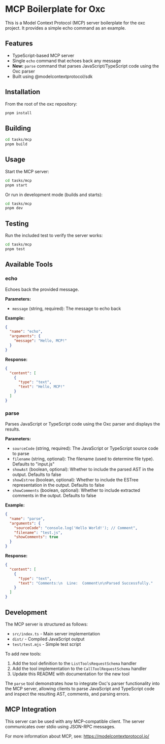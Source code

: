 # MCP Boilerplate for Oxc

This is a Model Context Protocol (MCP) server boilerplate for the oxc project. It provides a simple echo command as an example.

## Features

- TypeScript-based MCP server
- Single `echo` command that echoes back any message
- **New:** `parse` command that parses JavaScript/TypeScript code using the Oxc parser
- Built using @modelcontextprotocol/sdk

## Installation

From the root of the oxc repository:

```bash
pnpm install
```

## Building

```bash
cd tasks/mcp
pnpm build
```

## Usage

Start the MCP server:

```bash
cd tasks/mcp
pnpm start
```

Or run in development mode (builds and starts):

```bash
cd tasks/mcp
pnpm dev
```

## Testing

Run the included test to verify the server works:

```bash
cd tasks/mcp
pnpm test
```

## Available Tools

### echo

Echoes back the provided message.

**Parameters:**

- `message` (string, required): The message to echo back

**Example:**

```json
{
  "name": "echo",
  "arguments": {
    "message": "Hello, MCP!"
  }
}
```

**Response:**

```json
{
  "content": [
    {
      "type": "text",
      "text": "Hello, MCP!"
    }
  ]
}
```

### parse

Parses JavaScript or TypeScript code using the Oxc parser and displays the results.

**Parameters:**

- `sourceCode` (string, required): The JavaScript or TypeScript source code to parse
- `filename` (string, optional): The filename (used to determine file type). Defaults to "input.js"
- `showAst` (boolean, optional): Whether to include the parsed AST in the output. Defaults to false
- `showEstree` (boolean, optional): Whether to include the ESTree representation in the output. Defaults to false
- `showComments` (boolean, optional): Whether to include extracted comments in the output. Defaults to false

**Example:**

```json
{
  "name": "parse",
  "arguments": {
    "sourceCode": "console.log('Hello World!'); // Comment",
    "filename": "test.js",
    "showComments": true
  }
}
```

**Response:**

```json
{
  "content": [
    {
      "type": "text",
      "text": "Comments:\n  Line:  Comment\n\nParsed Successfully."
    }
  ]
}
```

## Development

The MCP server is structured as follows:

- `src/index.ts` - Main server implementation
- `dist/` - Compiled JavaScript output
- `test/test.mjs` - Simple test script

To add new tools:

1. Add the tool definition to the `ListToolsRequestSchema` handler
2. Add the tool implementation to the `CallToolRequestSchema` handler
3. Update this README with documentation for the new tool

The `parse` tool demonstrates how to integrate Oxc's parser functionality into the MCP server, allowing clients to parse JavaScript and TypeScript code and inspect the resulting AST, comments, and parsing errors.

## MCP Integration

This server can be used with any MCP-compatible client. The server communicates over stdio using JSON-RPC messages.

For more information about MCP, see: https://modelcontextprotocol.io/
